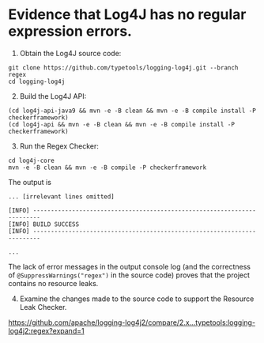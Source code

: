 # Evidence that Log4J has no regular expression errors.

1. Obtain the Log4J source code:

```
git clone https://github.com/typetools/logging-log4j.git --branch regex
cd logging-log4j
```

2. Build the Log4J API:

```
(cd log4j-api-java9 && mvn -e -B clean && mvn -e -B compile install -P checkerframework)
(cd log4j-api && mvn -e -B clean && mvn -e -B compile install -P checkerframework)
```

3. Run the Regex Checker:

```
cd log4j-core
mvn -e -B clean && mvn -e -B compile -P checkerframework
```


The output is

```
... [irrelevant lines omitted]

[INFO] ------------------------------------------------------------------------
[INFO] BUILD SUCCESS
[INFO] ------------------------------------------------------------------------

...
```

The lack of error messages in the output console log (and the correctness of `@SuppressWarnings("regex")` in the source code) proves that the project contains no resource leaks.

4. Examine the changes made to the source code to support the Resource Leak Checker.

https://github.com/apache/logging-log4j2/compare/2.x...typetools:logging-log4j2:regex?expand=1

